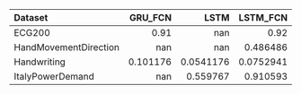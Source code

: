 | Dataset               |    GRU_FCN |        LSTM |   LSTM_FCN |
|:----------------------|-----------:|------------:|-----------:|
| ECG200                |   0.91     | nan         |  0.92      |
| HandMovementDirection | nan        | nan         |  0.486486  |
| Handwriting           |   0.101176 |   0.0541176 |  0.0752941 |
| ItalyPowerDemand      | nan        |   0.559767  |  0.910593  |